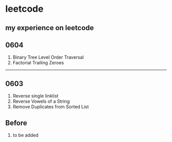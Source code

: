 # leetcode
my experience on leetcode
------------------------------------
## 0604
  1. Binary Tree Level Order Traversal
  2. Factorial Trailing Zeroes


---------------------------------------
## 0603
  1. Reverse single linklist 
  2. Reverse Vowels of a String
  3. Remove Duplicates from Sorted List


## Before
  1. to be added
